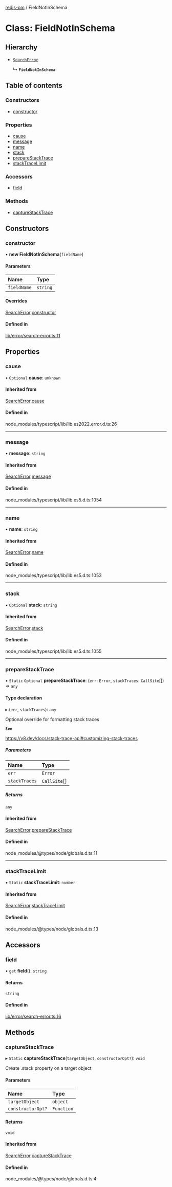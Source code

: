 [redis-om](../README.md) / FieldNotInSchema

# Class: FieldNotInSchema

## Hierarchy

- [`SearchError`](SearchError.md)

  ↳ **`FieldNotInSchema`**

## Table of contents

### Constructors

- [constructor](FieldNotInSchema.md#constructor)

### Properties

- [cause](FieldNotInSchema.md#cause)
- [message](FieldNotInSchema.md#message)
- [name](FieldNotInSchema.md#name)
- [stack](FieldNotInSchema.md#stack)
- [prepareStackTrace](FieldNotInSchema.md#preparestacktrace)
- [stackTraceLimit](FieldNotInSchema.md#stacktracelimit)

### Accessors

- [field](FieldNotInSchema.md#field)

### Methods

- [captureStackTrace](FieldNotInSchema.md#capturestacktrace)

## Constructors

### constructor

• **new FieldNotInSchema**(`fieldName`)

#### Parameters

| Name | Type |
| :------ | :------ |
| `fieldName` | `string` |

#### Overrides

[SearchError](SearchError.md).[constructor](SearchError.md#constructor)

#### Defined in

[lib/error/search-error.ts:11](https://github.com/redis/redis-om-node/blob/24eacdb/lib/error/search-error.ts#L11)

## Properties

### cause

• `Optional` **cause**: `unknown`

#### Inherited from

[SearchError](SearchError.md).[cause](SearchError.md#cause)

#### Defined in

node_modules/typescript/lib/lib.es2022.error.d.ts:26

___

### message

• **message**: `string`

#### Inherited from

[SearchError](SearchError.md).[message](SearchError.md#message)

#### Defined in

node_modules/typescript/lib/lib.es5.d.ts:1054

___

### name

• **name**: `string`

#### Inherited from

[SearchError](SearchError.md).[name](SearchError.md#name)

#### Defined in

node_modules/typescript/lib/lib.es5.d.ts:1053

___

### stack

• `Optional` **stack**: `string`

#### Inherited from

[SearchError](SearchError.md).[stack](SearchError.md#stack)

#### Defined in

node_modules/typescript/lib/lib.es5.d.ts:1055

___

### prepareStackTrace

▪ `Static` `Optional` **prepareStackTrace**: (`err`: `Error`, `stackTraces`: `CallSite`[]) => `any`

#### Type declaration

▸ (`err`, `stackTraces`): `any`

Optional override for formatting stack traces

**`See`**

https://v8.dev/docs/stack-trace-api#customizing-stack-traces

##### Parameters

| Name | Type |
| :------ | :------ |
| `err` | `Error` |
| `stackTraces` | `CallSite`[] |

##### Returns

`any`

#### Inherited from

[SearchError](SearchError.md).[prepareStackTrace](SearchError.md#preparestacktrace)

#### Defined in

node_modules/@types/node/globals.d.ts:11

___

### stackTraceLimit

▪ `Static` **stackTraceLimit**: `number`

#### Inherited from

[SearchError](SearchError.md).[stackTraceLimit](SearchError.md#stacktracelimit)

#### Defined in

node_modules/@types/node/globals.d.ts:13

## Accessors

### field

• `get` **field**(): `string`

#### Returns

`string`

#### Defined in

[lib/error/search-error.ts:16](https://github.com/redis/redis-om-node/blob/24eacdb/lib/error/search-error.ts#L16)

## Methods

### captureStackTrace

▸ `Static` **captureStackTrace**(`targetObject`, `constructorOpt?`): `void`

Create .stack property on a target object

#### Parameters

| Name | Type |
| :------ | :------ |
| `targetObject` | `object` |
| `constructorOpt?` | `Function` |

#### Returns

`void`

#### Inherited from

[SearchError](SearchError.md).[captureStackTrace](SearchError.md#capturestacktrace)

#### Defined in

node_modules/@types/node/globals.d.ts:4
